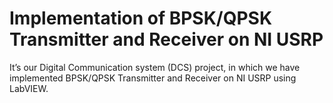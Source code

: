 # Implementation of BPSK/QPSK Transmitter and Receiver on NI USRP
It’s our Digital Communication system (DCS) project, in which we have implemented BPSK/QPSK Transmitter and Receiver on NI USRP using LabVIEW.

